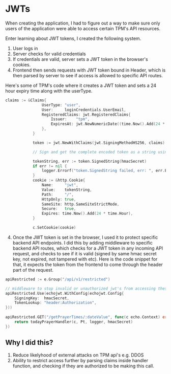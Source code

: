 # JWTs

When creating the application, I had to figure out a way to make sure only users of the application were able to access certain TPM's API resources.

Enter learning about JWT tokens, I created the following system.

1. User logs in
2. Server checks for valid credentials
3. If credentials are valid, server sets a JWT token in the browser's cookies.
4. Frontend then sends requests with JWT token bound in Header, which is then parsed by server to see if access is allowed to specific API routes.

Here's some of TPM's code where it creates a JWT token and sets a 24 hour expiry time along with the userType.

```go
claims := &Claims{
				UserType: "user",
				User:     loginCredentials.UserEmail,
				RegisteredClaims: jwt.RegisteredClaims{
					Issuer:    "tpm",
					ExpiresAt: jwt.NewNumericDate((time.Now().Add(24 * time.Hour))),
				},
			}

			token := jwt.NewWithClaims(jwt.SigningMethodHS256, claims)

			// Sign and get the complete encoded token as a string using the secret

			tokenString, err := token.SignedString(hmacSecret)
			if err != nil {
				logger.Errorf("token.SignedString failed, err: ", err.Error())
			}
			cookie := &http.Cookie{
				Name:     "jwt",
				Value:    tokenString,
				Path:     "/",
				HttpOnly: true,
				SameSite: http.SameSiteStrictMode,
				Secure:   true,
				Expires: time.Now().Add(24 * time.Hour),
			}

			c.SetCookie(cookie)

```

4. Once the JWT token is set in the browser, I used it to protect specific backend API endpoints. I did this by adding middleware to specific backend API routes, which checks for a JWT token in any incoming API request, and checks to see if it is valid (signed by same hmac secret key, not expired, not tampered with etc). Here is the code snippet for that, it expects the token from the frontend to come through the header part of the request.

```go
apiRestricted := e.Group("/api/v1/restricted")

// middleware to stop invalid or unauthorized jwt's from accessing these functions
apiRestricted.Use(echojwt.WithConfig(echojwt.Config{
	SigningKey:  hmacSecret,
	TokenLookup: "header:Authorization",
}))
                
apiRestricted.GET("/getPrayerTimes/:dateValue", func(c echo.Context) error {
	return todayPrayerHandler(c, Pt, logger, hmacSecret)
})

```

## Why I did this?

1. Reduce likelyhood of external attacks on TPM api's e.g. DDOS
2. Ability to restrict access further by parsing claims inside handler function, and checking if they are authorized to be making this call.
